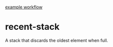 [example workflow](https://github.com/monosodiumg/recent-stack/actions/workflows/test.yml/badge.svg)

# recent-stack

A stack that discards the oldest element when full. 


